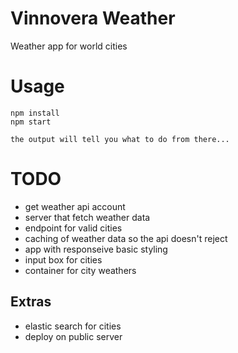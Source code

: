 # Vinnovera Weather

Weather app for world cities

# Usage
```
npm install
npm start

the output will tell you what to do from there...
```

# TODO
* get weather api account
* server that fetch weather data
* endpoint for valid cities
* caching of weather data so the api doesn't reject
* app with responseive basic styling
* input box for cities
* container for city weathers

## Extras
* elastic search for cities
* deploy on public server
